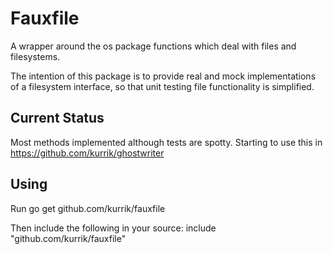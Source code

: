 Fauxfile
========
A wrapper around the os package functions which deal with files and filesystems.

The intention of this package is to provide real and mock implementations of
a filesystem interface, so that unit testing file functionality is simplified.

Current Status
--------------
Most methods implemented although tests are spotty.  Starting to use this in
https://github.com/kurrik/ghostwriter

Using
-----
Run
  go get github.com/kurrik/fauxfile

Then include the following in your source:
  include "github.com/kurrik/fauxfile"
